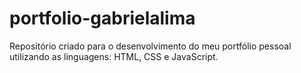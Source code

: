 # portfolio-gabrielalima
Repositório criado para o desenvolvimento do meu portfólio pessoal utilizando as linguagens: HTML, CSS e JavaScript.
